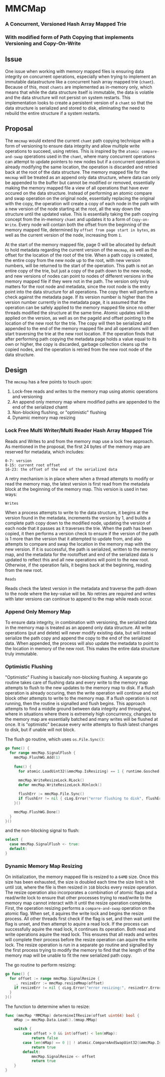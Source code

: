 # MMCMap 

### A Concurrent, Versioned Hash Array Mapped Trie
### With modified form of Path Copying that implements Versioning and Copy-On-Write


## Issue

One issue when working with memory mapped files is ensuring data integrity on concurrent operations, especially when trying to implement an immutable datastructure like a concurrent hash array mapped trie (`chamt`). Because of this, most `chamts` are implemented as in-memory only, which means that while the data structure itself is immutable, the data is volatile and the data structure will not persist on system restarts. This implementation looks to create a persistent version of a `chamt` so that the data structure is serialized and stored to disk, eliminating the need to rebuild the entire structure if a system restarts.


## Proposal

The `mmcmap` would extend the current `chamt` path copying technique with a form of versioning to ensure data integrity and allow multiple write operations to succeed, using retries. This is inspired by the `atomic compare-and-swap` operations used in the `chamt`, where many concurrent operations can attempt to update pointers to new nodes but if a concurrent operation is already modifying the same location, the operation is discarded and retried back at the root of the data structure. The memory mapped file for the `mmcmap` will be treated as an append only data structure, where data can only be appended to the buffer but cannot be modified or removed, essentially making the memory mapped file a view of all operations that have ever occured on the data structure. Instead of performing an atomic compare and swap operation on the original node, essentially replacing the original with the copy, the operation will create a copy of each node in the path with a new version of the node starting at the root, all the way down the structure until the updated value. This is essentially taking the path copying concept from the in-memory `chamt` and updates it to a form of `Copy-on-Write`. Every node will contain both the offset from the beginning of the memory mapped file, determined by `offset from page start in bytes`, as well as the current version of the node, increasing from `1`.

At the start of the memory mapped file, page 0 will be allocated by default to hold metadata regarding the current version of the `mmcmap`, as well as the offset for the location of the root of the trie. When a path copy is created, the entire copy from the new node up to the root, with new version numbers, will be returned to the start of the operation. This path is not an entire copy of the trie, but just a copy of the path down to the new node, and new versions of nodes can point to nodes of different versions in the memory mapped file if they were not in the path. The version only truly matters for the root node and metadata, since the root node is the entry point into the data structure for all operations. The copy then will perform a check against the metadata page. If its version number is higher than the version number currently in the metadata page, it is assumed that the operation can be safely applied to the memory mapped file since no other threads modified the structure at the same time. Atomic updates will be applied on the version, as well as on the pageId and offset pointing to the location of the new root for the trie. The copy will then be serialized and appended to the end of the memory mapped file and all operations will then start traversing the trie at the new root location. If the operation finds that after performing path copying the metadata page holds a value equal to its own or higher, the copy is discarded, garbage collection cleans up the copied nodes, and the operation is retried from the new root node of the data structure.


## Design

The `mmcmap` has a few points to touch upon:

  1. Lock-free reads and writes to the memory map using atomic operations and versioning
  2. An append only memory map where modified paths are appended to the end of the serialized chamt
  3. Non-blocking flushing, or "optimistic" flushing
  4. Dynamic memory map resizing

### Lock Free Multi Writer/Multi Reader Hash Array Mapped Trie

Reads and Writes to and from the memory map use a lock free approach. As mentioned in the proposal, the first 24 bytes of the memory map are reserved for metadata, which includes:
```
0-7: version
8-15: current root offset
16-23: the offset of the end of the serialized data
```

A retry mechanism is in place where when a thread attempts to modify or read the memory map, the latest version is first read from the metadata block at the beginning of the memory map. This version is used in two ways:

`Writes`

When a process attempts to write to the data structure, it begins at the version found in the metadata, increments the version by 1, and builds a complete path copy down to the modified node, updating the version of each node that it passes as it traverses the trie. When the path has been copied, it then performs a version check to ensure if the version of the path is 1 more than the version that it attempted to update from, and also attempts to compare and swap the location in the memory map with the new version. If it is successful, the path is serialized, written to the memory map, and the metadata for the rootoffset and end of the serialized data is updated to reflect this and all new operations will point to the new root. Otherwise, if the operation fails, it begins back at the beginning, reading from the new root.

`Reads`

Reads check the latest version in the metadata and traverse the path down to the node where the key-value will be. No retries are required and writes with later versions can continue to append to the map while reads occur.

### Append Only Memory Map

To ensure data integrity, in combination with versioning, the serialized data in the memory map is treated as an append only data structure. All write operations (put and delete) will never modify existing data, but will instead serialize the path copy and append the copy to the end of the serialized data. When appended, the process will also update the metadata to point to the location in memory of the new root. This makes the entire data structure truly immutable.

### Optimistic Flushing

"Optimistic" Flushing is basically non-blocking flushing. A separate go routine takes care of flushing data and every write to the memory map attempts to flush to the new updates to the memory map to disk. If a flush operation is already occuring, then the write operation will continue and not block other attempts to write to the memory map. If a flush operation is not running, then the routine is signalled and flush begins. This approach attempts to find a middle ground between data integrity and throughput, where in situations where there is extremely high concurrency, changes to the memory map are essentially batched and many writes will be flushed at once. It is "optimistic" because every write attempts to flush latest changes to disk, but if unable will not block.

The flush go routine, which uses `os.File.Sync()`:
```go
go func() {
  for range mmcMap.SignalFlush {
    mmcMap.FlushWG.Add(1)
    
    func() {
      for atomic.LoadUint32(&mmcMap.IsResizing) == 1 { runtime.Gosched() }
      
      mmcMap.WriteResizeLock.RLock()
      defer mmcMap.WriteResizeLock.RUnlock()

      flushErr := mmcMap.File.Sync()
      if flushErr != nil { cLog.Error("error flushing to disk", flushErr.Error()) } 
    }()

    mmcMap.FlushWG.Done()
  }
}()
```

and the non-blocking signal to flush:
```go
select {
  case mmcMap.SignalFlush <- true:
  default:
}
```

### Dynamic Memory Map Resizing

On initialization, the memory mapped file is resized to a `64MB` size. Once this size has been exhausted, the size is doubled each time the size limit is hit until `1GB`, where the file is then resized in `1GB` blocks every resize operation. The resize operation also incorporates a combination of atomic flags and a read/write lock to ensure that other processes trying to read/write to the memory map cannot interact with it until the resize operation completes. First, the operation resizing performs a `compare-and-swap` operation on the atomic flag. When set, it aquires the write lock and begins the resize process. All other threads first check if the flag is set, and then wait until the flag is unset, and then attempt to aquire a read lock. If the process can successfully aquire the read lock, it continues its operation. Both read and write operations aquire the read lock. This ensures that all reads and writes will complete their process before the resize operation can aquire the write lock. The resize operation is run in a separate go routine and signalled by the first process trying to modify the memory to find that the length of the memory map will be unable to fit the new serialized path copy.

The go routine to perform resizing:
```go
go func() {
  for offset := range mmcMap.SignalResize {
    _, resizeErr := mmcMap.resizeMmap(offset)
    if resizeErr != nil { cLog.Error("error resizing:", resizeErr.Error()) }
  }
}()
```

The function to determine when to resize:
```go
func (mmcMap *MMCMap) determineIfResize(offset uint64) bool {
	mMap := mmcMap.Data.Load().(mmap.MMap)

	switch {
		case offset > 0 && int(offset) < len(mMap):
			return false
		case len(mMap) == 0 || ! atomic.CompareAndSwapUint32(&mmcMap.IsResizing, 0, 1):
			return true
		default:
			mmcMap.SignalResize <- offset
			return true
	}
}
```